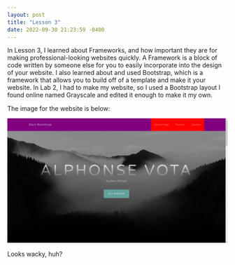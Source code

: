 ```yaml
---
layout: post
title: "Lesson 3"
date: 2022-09-30 21:23:59 -0400
---
```


In Lesson 3, I learned about Frameworks, and how important they are for making professional-looking websites quickly. A Framework is a block of code written by someone else for you to easily incorporate into the design of your website. I also learned about and used Bootstrap, which is a framework that allows you to build off of a template and make it your website. In Lab 2, I had to make my website, so I used a Bootstrap layout I found online named Grayscale and edited it enough to make it my own. 

The image for the website is below:

![Lab2 Screenshot](https://github.com/AlphonseVotaIV/system-design-project-1/blob/main/Images/Screenshot2.png?raw=true)

Looks wacky, huh?